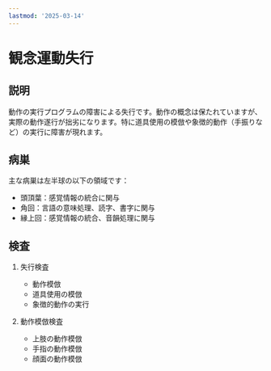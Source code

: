 ```yaml
---
lastmod: '2025-03-14'
---
```


# 観念運動失行

## 説明
動作の実行プログラムの障害による失行です。動作の概念は保たれていますが、実際の動作遂行が拙劣になります。特に道具使用の模倣や象徴的動作（手振りなど）の実行に障害が現れます。

## 病巣
主な病巣は左半球の以下の領域です：
- 頭頂葉：感覚情報の統合に関与
- 角回：言語の意味処理、読字、書字に関与
- 縁上回：感覚情報の統合、音韻処理に関与

## 検査
1. 失行検査
   - 動作模倣
   - 道具使用の模倣
   - 象徴的動作の実行

2. 動作模倣検査
   - 上肢の動作模倣
   - 手指の動作模倣
   - 顔面の動作模倣 
